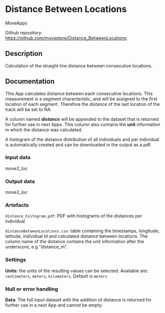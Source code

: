 # Distance Between Locations

MoveApps

Github repository: https://github.com/movestore/Distance_BetweenLocations

## Description
Calculation of the straight line distance between consecutive locations.

## Documentation
This App calculates distance between each consecutive locations. This measurement is a segment characteristic, and will be assigned to the first location of each segment. Therefore the distance of the last location of the track will be set to NA. 

A column named _**distance**_ will be appended to the dataset that is returned for further use in next Apps. This column also contains the **unit** information in which the distance was calculated. 

A histogram of the distance distribution of all individuals and per individual is automatically created and can be downloaded in the output as a pdf.

### Input data
move2_loc

### Output data
move2_loc

### Artefacts
`distance_histogram.pdf`: PDF with histograms of the distances per individual

`distanceBetweenLocations.csv`: table containing the timestamps, longitude, latitude, individual Id and calculated distance between locations. The column name of the distance contains the unit information after the underscore, e.g "distance_m". 

### Settings
**Units:** the units of the resulting values can be selected. Available are: `centimeters`, `meters`, `kilometers`. Default is `meters`

### Null or error handling
**Data**: The full input dataset with the addition of distance is returned for further use in a next App and cannot be empty.



